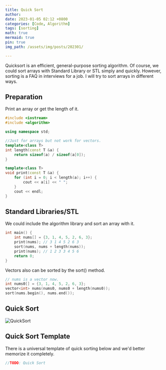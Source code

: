 ```yaml
---
title: Quick Sort
author: 
date: 2023-01-05 02:12 +0800
categories: [Code, Algorithm]
tags: [sorting]
math: true
mermaid: true
pin: true
img_path: /assets/img/posts/202301/

---
```



Quicksort is an efficient, general-purpose sorting algorithm. Of course, we could sort arrays with Standard Library or STL simply and quickly. However, sorting is a FAQ in interviews for a job. I will try to sort arrays in different ways.

## Preparation

Print an array or get the length of it. 

```c++
#include <iostream>
#include <algorithm>

using namespace std;

//Just for arrays but not work for vectors.
template<class T>
int length(const T &a) { 
    return sizeof(a) / sizeof(a[0]);
}

template<class T>
void print(const T &a) {
    for (int i = 0; i < length(a); i++) {
        cout << a[i] << " ";
    }
    cout << endl;
}
```

## Standard Libraries/STL

We could include the algorithm library and sort an array with it.

```c++
int main() {
    int nums[] = {3, 1, 4, 5, 2, 6, 3}; 
    print(nums); // 3 1 4 5 2 6 3
    sort(nums, nums + length(nums));
    print(nums); // 1 2 3 3 4 5 6
    return 0;
}
```

Vectors also can be sorted by the sort() method.

```c++
// nums is a vector now.
int nums0[] = {3, 1, 4, 5, 2, 6, 3};
vector<int> nums(nums0, nums0 + length(nums0)); 
sort(nums.begin(), nums.end());
```

## Quick Sort

![QuickSort](QuickSort.png)

## Quick Sort Template

There is a universal template of quick sorting below and we'd better memorize it completely.

```c++
//TODO: Quick Sort
```

